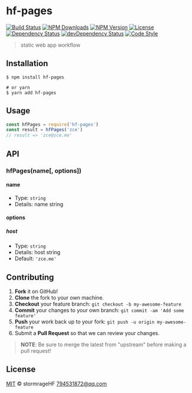 # hf-pages

[![Build Status][travis-image]][travis-url]
[![NPM Downloads][downloads-image]][downloads-url]
[![NPM Version][version-image]][version-url]
[![License][license-image]][license-url]
[![Dependency Status][dependency-image]][dependency-url]
[![devDependency Status][devdependency-image]][devdependency-url]
[![Code Style][style-image]][style-url]

> static web app workflow

## Installation

```shell
$ npm install hf-pages

# or yarn
$ yarn add hf-pages
```

## Usage

<!-- TODO: Introduction of API use -->

```javascript
const hfPages = require('hf-pages')
const result = hfPages('zce')
// result => 'zce@zce.me'
```

## API

<!-- TODO: Introduction of API -->

### hfPages(name[, options])

#### name

- Type: `string`
- Details: name string

#### options

##### host

- Type: `string`
- Details: host string
- Default: `'zce.me'`

## Contributing

1. **Fork** it on GitHub!
2. **Clone** the fork to your own machine.
3. **Checkout** your feature branch: `git checkout -b my-awesome-feature`
4. **Commit** your changes to your own branch: `git commit -am 'Add some feature'`
5. **Push** your work back up to your fork: `git push -u origin my-awesome-feature`
6. Submit a **Pull Request** so that we can review your changes.

> **NOTE**: Be sure to merge the latest from "upstream" before making a pull request!

## License

[MIT](LICENSE) &copy; stormrageHF <794531872@qq.com>



[travis-image]: https://img.shields.io/travis/stormrageHF/hf-pages/master.svg
[travis-url]: https://travis-ci.org/stormrageHF/hf-pages
[downloads-image]: https://img.shields.io/npm/dm/hf-pages.svg
[downloads-url]: https://npmjs.org/package/hf-pages
[version-image]: https://img.shields.io/npm/v/hf-pages.svg
[version-url]: https://npmjs.org/package/hf-pages
[license-image]: https://img.shields.io/github/license/stormrageHF/hf-pages.svg
[license-url]: https://github.com/stormrageHF/hf-pages/blob/master/LICENSE
[dependency-image]: https://img.shields.io/david/stormrageHF/hf-pages.svg
[dependency-url]: https://david-dm.org/stormrageHF/hf-pages
[devdependency-image]: https://img.shields.io/david/dev/stormrageHF/hf-pages.svg
[devdependency-url]: https://david-dm.org/stormrageHF/hf-pages?type=dev
[style-image]: https://img.shields.io/badge/code_style-standard-brightgreen.svg
[style-url]: https://standardjs.com
